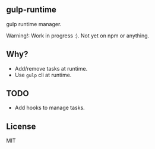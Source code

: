 ## gulp-runtime

gulp runtime manager.

<span class="color: red">Warning!: </span> Work in progress :). Not yet on npm or anything.

## Why?

 - Add/remove tasks at runtime.
 - Use `gulp` cli at runtime.

## TODO

 - Add hooks to manage tasks.

## License

MIT

